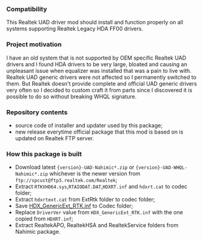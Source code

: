 ### Compatibility
This Realtek UAD driver mod should install and function properly on all systems supporting Realtek Legacy HDA FF00 drivers.
### Project motivation
I have an old system that is not supported by OEM specific Realtek UAD drivers and I found HDA drivers to be very large, bloated and causing an unpleasant issue when equalizer was installed that was a pain to live with. Realtek UAD generic drivers were not affected so I permanently switched to them.  But Realtek doesn't provide complete and official UAD generic drivers very often so I decided to custom craft it from parts since I discovered it is possible to do so without breaking WHQL signature.
### Repository contents
- source code of installer and updater used by this package;
- new release everytime official package that this mod is based on is updated on Realtek FTP server.
### How this package is built
- Download latest `{version}-UAD-Nahimic*.zip` or  `{version}-UAD-WHQL-Nahimic*.zip` whichever is the newer version from `ftp://spcust@ftp3.realtek.com/Realtek`;
- Extract `RTKVHD64.sys`,`RTAIODAT.DAT`,`HDXRT.inf` and `hdxrt.cat` to codec folder;
- Extract `hdxrtext.cat` from ExtRtk folder to codec folder;
- Save [HDX_GenericExt_RTK.inf](https://raw.githubusercontent.com/alanfox2000/realtek-universal-audio-driver/master/UAD/Realtek/ExtRtk_8716.1/HDX_GenericExt_RTK.inf) to Codec folder;
- Replace `DriverVer` value from `HDX_GenericExt_RTK.inf` with the one copied from `HDXRT.inf`;
- Extract RealtekAPO, RealtekHSA and RealtekService folders from Nahimic package.
